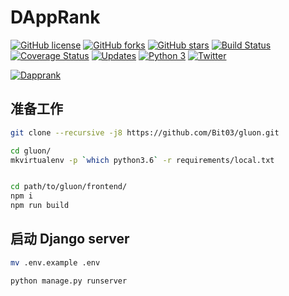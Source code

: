 # DAppRank


[![GitHub license](https://img.shields.io/github/license/Bit03/gluon.svg)](https://github.com/Bit03/gluon/blob/master/LICENSE)
[![GitHub forks](https://img.shields.io/github/forks/Bit03/gluon.svg)](https://github.com/Bit03/gluon/network)
[![GitHub stars](https://img.shields.io/github/stars/Bit03/gluon.svg)](https://github.com/Bit03/gluon/stargazers)
[![Build Status](https://travis-ci.org/Bit03/gluon.svg?branch=master)](https://travis-ci.org/Bit03/gluon)
[![Coverage Status](https://coveralls.io/repos/github/Bit03/gluon/badge.svg?branch=master)](https://coveralls.io/github/Bit03/gluon?branch=master)
[![Updates](https://pyup.io/repos/github/Bit03/gluon/shield.svg)](https://pyup.io/repos/github/Bit03/gluon/)
[![Python 3](https://pyup.io/repos/github/Bit03/gluon/python-3-shield.svg)](https://pyup.io/repos/github/Bit03/gluon/)
[![Twitter](https://img.shields.io/twitter/url/https/github.com/Bit03/gluon.svg?style=social)](https://twitter.com/intent/tweet?text=Wow:&url=https%3A%2F%2Fgithub.com%2FBit03%2Fgluon)


[![Dapprank](https://cdn.dribbble.com/users/2123695/screenshots/4787505/dapprank.png)](https://dribbble.com/shots/4787505-DApp-Rank)

## 准备工作

```.bash
git clone --recursive -j8 https://github.com/Bit03/gluon.git

cd gluon/
mkvirtualenv -p `which python3.6` -r requirements/local.txt


cd path/to/gluon/frontend/
npm i
npm run build

```

## 启动 Django server
```.bash
mv .env.example .env

python manage.py runserver
```